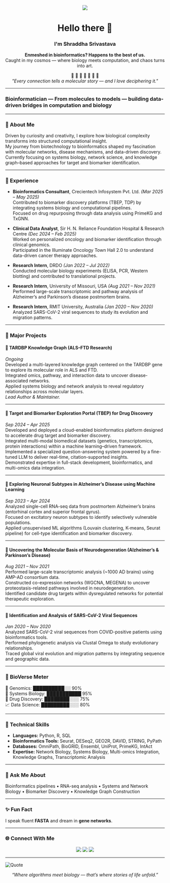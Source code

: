 <!-- GitHub Profile README for Shraddha Srivastava -->
<!-- Place all images (image.png, tardbp_kg.png, scRNA_clusters.png, tbep_network.png) in the same folder once ready -->


<p align="center">
  <img src="https://readme-typing-svg.herokuapp.com?font=Fira+Code&duration=2500&pause=1000&color=29D3A0&center=true&vCenter=true&width=700&lines=Decoding+data+to+discover+biology.;From+molecules+to+models.;Turning+biological+chaos+into+computational+art.">
</p>

<h1 align="center">Hello there 👋</h1>
<h3 align="center">I'm <b>Shraddha Srivastava</b></h3>

<p align="center">
  <b>Enmeshed in bioinformatics? Happens to the best of us.</b><br>
  Caught in my cosmos — where biology meets computation, and chaos turns into art.
</p>

<p align="center">
  🧬 🧠 🧩 🧫 🔬 🧮 🧬 <br>
  <i>"Every connection tells a molecular story — and I love deciphering it."</i>
</p>

---

###  Bioinformatician — From molecules to models — building data-driven bridges in computation and biology

---

### 🌿 About Me  
Driven by curiosity and creativity, I explore how biological complexity transforms into structured computational insight.  
My journey from biotechnology to bioinformatics shaped my fascination with molecular networks, disease mechanisms, and data-driven discovery.  
Currently focusing on systems biology, network science, and knowledge graph–based approaches for target and biomarker identification.

---

### 💼 Experience
- **Bioinformatics Consultant**, Crecientech Infosystem Pvt. Ltd. *(Mar 2025 – May 2025)*  
  Contributed to biomarker discovery platforms (TBEP, TDP) by integrating systems biology and computational pipelines.  
  Focused on drug repurposing through data analysis using PrimeKG and TxGNN.

- **Clinical Data Analyst**, Sir H. N. Reliance Foundation Hospital & Research Centre *(Dec 2024 – Feb 2025)*  
  Worked on personalized oncology and biomarker identification through clinical genomics.  
  Participated in the Illuminate Oncology Town Hall 2.0 to understand data-driven cancer therapy approaches.

- **Research Intern**, DRDO *(Jan 2022 – Jul 2022)*  
  Conducted molecular biology experiments (ELISA, PCR, Western blotting) and contributed to translational projects.

- **Research Intern**, University of Missouri, USA *(Aug 2021 – Nov 2021)*  
  Performed large-scale transcriptomic and pathway analysis of Alzheimer’s and Parkinson’s disease postmortem brains.

- **Research Intern**, RMIT University, Australia *(Jan 2020 – Nov 2020)*  
  Analyzed SARS-CoV-2 viral sequences to study its evolution and migration patterns.

---

### 🔬 Major Projects

#### 🧩 **TARDBP Knowledge Graph (ALS–FTD Research)**  
*Ongoing*  
Developed a multi-layered knowledge graph centered on the TARDBP gene to explore its molecular role in ALS and FTD.  
Integrated omics, pathway, and interaction data to uncover disease-associated networks.  
Applied systems biology and network analysis to reveal regulatory relationships across molecular layers.  
*Lead Author & Maintainer.*

---

#### 💊 **Target and Biomarker Exploration Portal (TBEP) for Drug Discovery**  
*Sep 2024 – Apr 2025*  
Developed and deployed a cloud-enabled bioinformatics platform designed to accelerate drug target and biomarker discovery.  
Integrated multi-modal biomedical datasets (genetics, transcriptomics, protein interactions) within a machine learning–driven framework.  
Implemented a specialized question-answering system powered by a fine-tuned LLM to deliver real-time, citation-supported insights.  
Demonstrated expertise in full-stack development, bioinformatics, and multi-omics data integration.

---

#### 🧠 **Exploring Neuronal Subtypes in Alzheimer’s Disease using Machine Learning**  
*Sep 2023 – Apr 2024*  
Analyzed single-cell RNA-seq data from postmortem Alzheimer’s brains (entorhinal cortex and superior frontal gyrus).  
Focused on excitatory neuron subtypes to identify selectively vulnerable populations.  
Applied unsupervised ML algorithms (Louvain clustering, K-means, Seurat pipeline) for cell-type identification and biomarker discovery.

---

#### 🧬 **Uncovering the Molecular Basis of Neurodegeneration (Alzheimer’s & Parkinson’s Disease)**  
*Aug 2021 – Nov 2021*  
Performed large-scale transcriptomic analysis (~1000 AD brains) using AMP-AD consortium data.  
Constructed co-expression networks (WGCNA, MEGENA) to uncover proteostasis-related pathways involved in neurodegeneration.  
Identified candidate drug targets within dysregulated networks for potential therapeutic exploration.

---

#### 🧫 **Identification and Analysis of SARS-CoV-2 Viral Sequences**  
*Jan 2020 – Nov 2020*  
Analyzed SARS-CoV-2 viral sequences from COVID-positive patients using bioinformatics tools.  
Performed phylogenetic analysis via Clustal Omega to study evolutionary relationships.  
Traced global viral evolution and migration patterns by integrating sequence and geographic data.

---

### 🌌 BioVerse Meter
🧬 Genomics: ██████████░░ 90%  
🧠 Systems Biology: ███████████ 95%  
💊 Drug Discovery: ████████░░░ 75%  
📈 Data Science: █████████░░░ 80%

---

### 🧠 Technical Skills
- **Languages:** Python, R, SQL  
- **Bioinformatics Tools:** Seurat, DESeq2, GEO2R, DAVID, STRING, PyPath  
- **Databases:** OmniPath, BioGRID, Ensembl, UniProt, PrimeKG, IntAct  
- **Expertise:** Network Biology, Systems Biology, Multi-omics Integration, Knowledge Graphs, Transcriptomic Analysis  

---

### 💬 Ask Me About  
Bioinformatics pipelines • RNA-seq analysis • Systems and Network Biology • Biomarker Discovery • Knowledge Graph Construction  

---

### ✨ Fun Fact   
I speak fluent **FASTA** and dream in **gene networks**.

---

### 🌐 Connect With Me  
<p align="center">
  <a href="https://github.com/shraddha-sri14"><img src="https://img.shields.io/badge/GitHub-181717?style=for-the-badge&logo=github&logoColor=white"/></a>
  <a href="https://www.kaggle.com/"><img src="https://img.shields.io/badge/Kaggle-20BEFF?style=for-the-badge&logo=kaggle&logoColor=white"/></a>
  <a href="mailto:shraddha.bioinfo@gmail.com"><img src="https://img.shields.io/badge/Email-D14836?style=for-the-badge&logo=gmail&logoColor=white"/></a>
</p>

---

![Quote](https://quotes-github-readme.vercel.app/api?quote=In+the+genomic+landscape,+every+bit+of+noise+is+a+whisper+from+biology+waiting+to+be+decoded.&author=Shraddha+Srivastava&theme=radical)

<p align="center">
  <i>“Where algorithms meet biology — that’s where stories of life unfold.”</i>
</p>
